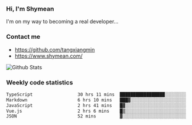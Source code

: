 ### Hi, I'm Shymean

I'm on my way to becoming a real developer...

### Contact me

- <https://github.com/tangxiangmin>
- <https://www.shymean.com/>

![Github Stats](https://github-readme-stats.vercel.app/api?username=tangxiangmin&show_icons=true&theme=dark)


###  Weekly code statistics

<!--START_SECTION:waka-->

```txt
TypeScript                 30 hrs 11 mins  █████████████████░░░░░░░░   68.42 %
Markdown                   6 hrs 10 mins   ███▓░░░░░░░░░░░░░░░░░░░░░   14.01 %
JavaScript                 2 hrs 41 mins   █▓░░░░░░░░░░░░░░░░░░░░░░░   06.10 %
Vue.js                     2 hrs 6 mins    █▒░░░░░░░░░░░░░░░░░░░░░░░   04.78 %
JSON                       52 mins         ▓░░░░░░░░░░░░░░░░░░░░░░░░   02.00 %
```

<!--END_SECTION:waka-->